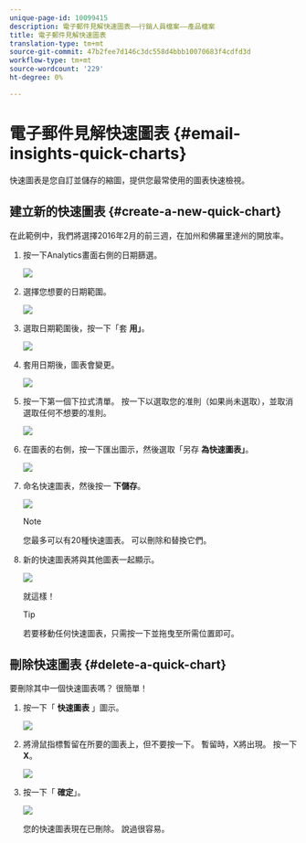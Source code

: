 ```yaml
---
unique-page-id: 10099415
description: 電子郵件見解快速圖表——行銷人員檔案——產品檔案
title: 電子郵件見解快速圖表
translation-type: tm+mt
source-git-commit: 47b2fee7d146c3dc558d4bbb10070683f4cdfd3d
workflow-type: tm+mt
source-wordcount: '229'
ht-degree: 0%

---
```



# 電子郵件見解快速圖表 {#email-insights-quick-charts}

快速圖表是您自訂並儲存的縮圖，提供您最常使用的圖表快速檢視。

## 建立新的快速圖表 {#create-a-new-quick-chart}

在此範例中，我們將選擇2016年2月的前三週，在加州和佛羅里達州的開放率。

1. 按一下Analytics畫面右側的日期篩選。

   ![](assets/one-1.png)

1. 選擇您想要的日期範圍。

   ![](assets/two-2.png)

1. 選取日期範圍後，按一下「套 **用」**。

   ![](assets/three-2.png)

1. 套用日期後，圖表會變更。

   ![](assets/four.png)

1. 按一下第一個下拉式清單。 按一下以選取您的准則（如果尚未選取），並取消選取任何不想要的准則。

   ![](assets/5.png)

1. 在圖表的右側，按一下匯出圖示，然後選取「另存 **為快速圖表」**。

   ![](assets/six.png)

1. 命名快速圖表，然後按一 **下儲存**。

   ![](assets/seven.png)

   >[!NOTE]
   >
   >您最多可以有20種快速圖表。 可以刪除和替換它們。

1. 新的快速圖表將與其他圖表一起顯示。

   ![](assets/8.png)

   就這樣！

   >[!TIP]
   >
   >若要移動任何快速圖表，只需按一下並拖曳至所需位置即可。

## 刪除快速圖表 {#delete-a-quick-chart}

要刪除其中一個快速圖表嗎？ 很簡單！

1. 按一下「 **快速圖表** 」圖示。

   ![](assets/nine.png)

1. 將滑鼠指標暫留在所要的圖表上，但不要按一下。 暫留時，X將出現。 按一下 **X**。

   ![](assets/ten.png)

1. 按一下「 **確定**」。

   ![](assets/eleven.png)

   您的快速圖表現在已刪除。 說過很容易。

